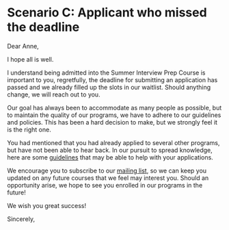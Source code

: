 # Scenario C: Applicant who missed the deadline
Dear Anne,


I hope all is well.

I understand being admitted into the Summer Interview Prep Course is important to you, regretfully, the deadline for submitting an application has passed and we already filled up the slots in our waitlist. Should anything change, we will reach out to you.

Our goal has always been to accommodate as many people as possible, but to maintain the quality of our programs, we have to adhere to our guidelines and policies. This has been a hard decision to make, but we strongly feel it is the right one. 

You had mentioned that you had already applied to several other programs, but have not been able to hear back. In our pursuit to spread knowledge, here are some [guidelines](https://https://hackmd.io/@nesquena/HJN9k17sm?type=view) that may be able to help with your applications.

We encourage you to subscribe to our [mailing list](https://share.hsforms.com/1eg_EOoQpR4ObU4s8fUES2Q36gst), so we can keep you updated on any future courses that we feel may interest you. Should an opportunity arise, we hope to see you enrolled in our programs in the future!

We wish you great success!


Sincerely,
